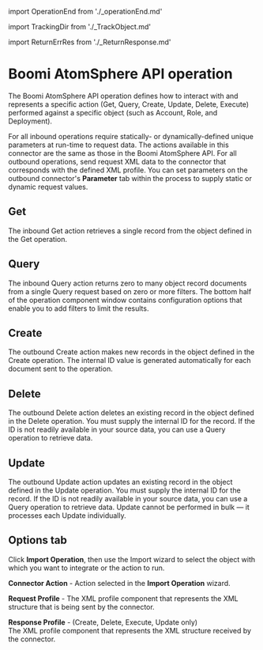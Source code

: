 import OperationEnd from './_operationEnd.md'

import TrackingDir from './_TrackObject.md'

import ReturnErrRes from './_ReturnResponse.md'

# Boomi AtomSphere API operation 

<head>
  <meta name="guidename" content="Integration"/>
  <meta name="context" content="GUID-4ef477d8-0cd5-4909-873f-09d1841e9e42"/>
</head>


The Boomi AtomSphere API operation defines how to interact with and represents a specific action \(Get, Query, Create, Update, Delete, Execute\) performed against a specific object \(such as Account, Role, and Deployment\).

For all inbound operations require statically- or dynamically-defined unique parameters at run-time to request data. The actions available in this connector are the same as those in the Boomi AtomSphere API. For all outbound operations, send request XML data to the connector that corresponds with the defined XML profile. You can set parameters on the outbound connector's **Parameter** tab within the process to supply static or dynamic request values.

## Get 

The inbound Get action retrieves a single record from the object defined in the Get operation.

## Query 

The inbound Query action returns zero to many object record documents from a single Query request based on zero or more filters. The bottom half of the operation component window contains configuration options that enable you to add filters to limit the results.

## Create 

The outbound Create action makes new records in the object defined in the Create operation. The internal ID value is generated automatically for each document sent to the operation.

## Delete 

The outbound Delete action deletes an existing record in the object defined in the Delete operation. You must supply the internal ID for the record. If the ID is not readily available in your source data, you can use a Query operation to retrieve data.

## Update 

The outbound Update action updates an existing record in the object defined in the Update operation. You must supply the internal ID for the record. If the ID is not readily available in your source data, you can use a Query operation to retrieve data. Update cannot be performed in bulk — it processes each Update individually.

## **Options** tab 

Click **Import Operation**, then use the Import wizard to select the object with which you want to integrate or the action to run.

**Connector Action** - 
Action selected in the **Import Operation** wizard.

<TrackingDir />

**Request Profile** - 
The XML profile component that represents the XML structure that is being sent by the connector.

**Response Profile** - \(Create, Delete, Execute, Update only\)  
The XML profile component that represents the XML structure received by the connector.

<ReturnErrRes />

<OperationEnd />